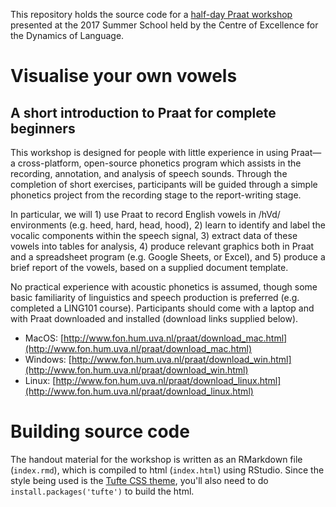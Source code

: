 This repository holds the source code for a [half-day Praat workshop](https://web.archive.org/web/20171123001654/http://www.dynamicsoflanguage.edu.au/education-and-outreach/train-with-us/summer-school-2017/program/workshop-praat/) presented at the 2017 Summer School held by the Centre of Excellence for the Dynamics of Language.

# Visualise your own vowels

## A short introduction to Praat for complete beginners

This workshop is designed for people with little experience in using Praat—a cross-platform, open-source phonetics program which assists in the recording, annotation, and analysis of speech sounds. Through the completion of short exercises, participants will be guided through a simple phonetics project from the recording stage to the report-writing stage.

In particular, we will 1) use Praat to record English vowels in /hVd/ environments (e.g. heed, hard, head, hood), 2) learn to identify and label the vocalic components within the speech signal, 3) extract data of these vowels into tables for analysis, 4) produce relevant graphics both in Praat and a spreadsheet program (e.g. Google Sheets, or Excel), and 5) produce a brief report of the vowels, based on a supplied document template.

No practical experience with acoustic phonetics is assumed, though some basic familiarity of linguistics and speech production is preferred (e.g. completed a LING101 course). Participants should come with a laptop and with Praat downloaded and installed (download links supplied below).

- MacOS:          [http://www.fon.hum.uva.nl/praat/download_mac.html](http://www.fon.hum.uva.nl/praat/download_mac.html)
- Windows:        [http://www.fon.hum.uva.nl/praat/download_win.html](http://www.fon.hum.uva.nl/praat/download_win.html)
- Linux:          [http://www.fon.hum.uva.nl/praat/download_linux.html](http://www.fon.hum.uva.nl/praat/download_linux.html)

# Building source code

The handout material for the workshop is written as an RMarkdown file (`index.rmd`), which is compiled to html (`index.html`) using RStudio. Since the style being used is the [Tufte CSS theme](http://rmarkdown.rstudio.com/tufte_handout_format.html), you'll also need to do `install.packages('tufte')` to build the html.
